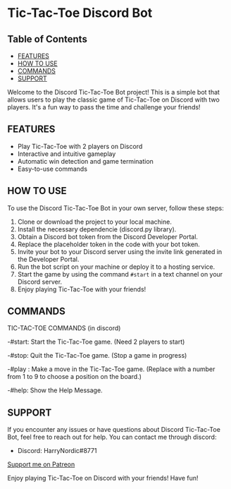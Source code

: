 # Tic-Tac-Toe Discord Bot

## Table of Contents

- [FEATURES](#features)
- [HOW TO USE](#How--to--Use)
- [COMMANDS](#commands)
- [SUPPORT](#support)

Welcome to the Discord Tic-Tac-Toe Bot project! This is a simple bot that allows users to play the classic game of Tic-Tac-Toe on Discord with two players. It's a fun way to pass the time and challenge your friends!

## FEATURES

- Play Tic-Tac-Toe with 2 players on Discord
- Interactive and intuitive gameplay
- Automatic win detection and game termination
- Easy-to-use commands

## HOW TO USE

To use the Discord Tic-Tac-Toe Bot in your own server, follow these steps:

1. Clone or download the project to your local machine.
2. Install the necessary dependencie (discord.py library).
3. Obtain a Discord bot token from the Discord Developer Portal.
4. Replace the placeholder token in the code with your bot token.
5. Invite your bot to your Discord server using the invite link generated in the Developer Portal.
6. Run the bot script on your machine or deploy it to a hosting service.
7. Start the game by using the command `#start` in a text channel on your Discord server.
8. Enjoy playing Tic-Tac-Toe with your friends!

## COMMANDS

TIC-TAC-TOE COMMANDS (in discord)

-#start: Start the Tic-Tac-Toe game.
(Need 2 players to start)

-#stop: Quit the Tic-Tac-Toe game.
(Stop a game in progress)

-#play <position>: Make a move in the Tic-Tac-Toe game. 
(Replace <position> with a number from 1 to 9 to choose a position on the board.)


-#help: Show the Help Message.

## SUPPORT

If you encounter any issues or have questions about Discord Tic-Tac-Toe Bot, feel free to reach out for help. You can contact me through discord:

- Discord: HarryNordic#8771

[Support me on Patreon](https://www.patreon.com/HarryNordic)

Enjoy playing Tic-Tac-Toe on Discord with your friends! Have fun!
